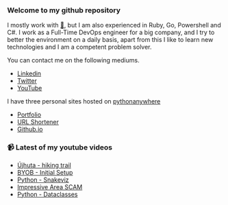 ### Welcome to my github repository

I mostly work with [:snake:](https://www.python.org/), but I am also experienced in Ruby, Go, Powershell and C#. I work as a Full-Time DevOps engineer for a big company, and I try to better the environment on a daily basis, apart from this I like to learn new technologies and I am a competent problem solver.

You can contact me on the following mediums.
- [Linkedin](https://www.linkedin.com/in/r3ap3rpy)
- [Twitter](https://twitter.com/r3ap3rpy)
- [YouTube](https://www.youtube.com/channel/UC1qkMXH8d2I9DDAtBSeEHqg)

I have three personal sites hosted on [pythonanywhere](https://www.pythonanywhere.com/)
- [Portfolio](http://r3ap3rpy.pythonanywhere.com/)
- [URL Shortener](http://shortenpy.pythonanywhere.com/)
- [Github.io](https://r3ap3rpy.github.io/)

### :video_camera: Latest of my youtube videos
<!-- YOUTUBE:START -->
- [Újhuta - hiking trail](https://www.youtube.com/watch?v=C4HQXNBFg2g)
- [BYOB - Initial Setup](https://www.youtube.com/watch?v=eYk9zWNH5ws)
- [Python - Snakeviz](https://www.youtube.com/watch?v=qhb7cehwChc)
- [Impressive Area SCAM](https://www.youtube.com/watch?v=ffRs2NHnFYE)
- [Python - Dataclasses](https://www.youtube.com/watch?v=GiqLiuJPgbo)
<!-- YOUTUBE:END -->

